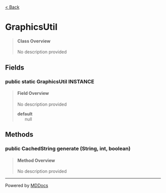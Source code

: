 [< Back](../README.md)
# GraphicsUtil #
>#### Class Overview ####
>No description provided
## Fields ##
### public static GraphicsUtil INSTANCE ###
>#### Field Overview ####
>No description provided
>
>**default**<br />
>&nbsp;&nbsp;&nbsp;&nbsp;&nbsp;&nbsp;null
>
## Methods ##
### public CachedString generate (String, int, boolean) ###
>#### Method Overview ####
>No description provided
>

---
Powered by [MDDocs](https://github.com/VRCube/MDDocs)